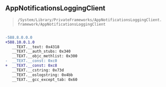 ## AppNotificationsLoggingClient

> `/System/Library/PrivateFrameworks/AppNotificationsLoggingClient.framework/AppNotificationsLoggingClient`

```diff

-588.8.0.0.0
+588.10.0.1.0
   __TEXT.__text: 0x4318
   __TEXT.__auth_stubs: 0x340
   __TEXT.__objc_methlist: 0x300
-  __TEXT.__const: 0xc0
+  __TEXT.__const: 0xc8
   __TEXT.__cstring: 0x73d
   __TEXT.__oslogstring: 0x4bb
   __TEXT.__gcc_except_tab: 0x60

```
